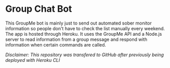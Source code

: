 # Group Chat Bot
This GroupMe bot is mainly just to send out automated sober monitor information so people don't have to check the list manually every weekend. The app is hosted through Heroku. It uses the GroupMe API and a Node.js server to read information from a group message and respond with information when certain commands are called.

*Disclaimer: This repository was transfered to GitHub after previously being deployed with Heroku CLI*
